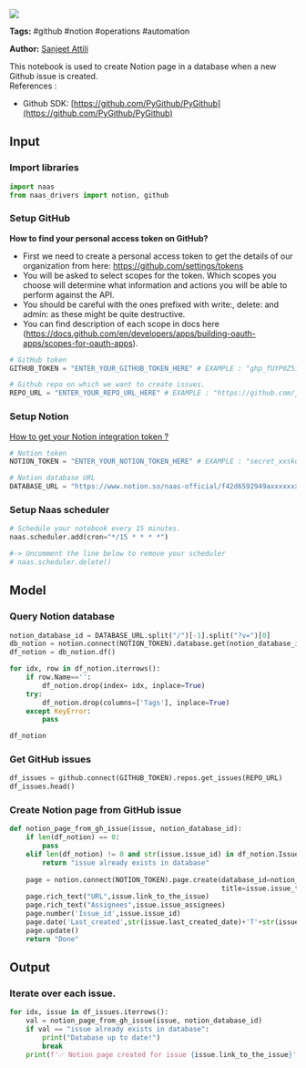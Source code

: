 <a href="https://app.naas.ai/user-redirect/naas/downloader?url=https://raw.githubusercontent.com/jupyter-naas/awesome-notebooks/master/GitHub/GitHub_Add_new_issues_as_page_in_Notion_database.ipynb" target="_parent"><img src="https://naasai-public.s3.eu-west-3.amazonaws.com/open_in_naas.svg"/></a>

**Tags:** #github #notion #operations #automation

**Author:** [Sanjeet Attili](https://linkedin.com/in/sanjeet-attili-760bab190/)

This notebook is used to create Notion page in a database when a new Github issue is created.
<br/>References :
- Github SDK: [https://github.com/PyGithub/PyGithub](https://github.com/PyGithub/PyGithub)

## Input

### Import libraries


```python
import naas
from naas_drivers import notion, github
```

### Setup GitHub
**How to find your personal access token on GitHub?**

- First we need to create a personal access token to get the details of our organization from here: https://github.com/settings/tokens
- You will be asked to select scopes for the token. Which scopes you choose will determine what information and actions you will be able to perform against the API.
- You should be careful with the ones prefixed with write:, delete: and admin: as these might be quite destructive.
- You can find description of each scope in docs here (https://docs.github.com/en/developers/apps/building-oauth-apps/scopes-for-oauth-apps).


```python
# GitHub token
GITHUB_TOKEN = "ENTER_YOUR_GITHUB_TOKEN_HERE" # EXAMPLE : "ghp_fUYP0Z5i29AG4ggX8owctGnHU**********" 

# Github repo on which we want to create issues.
REPO_URL = "ENTER_YOUR_REPO_URL_HERE" # EXAMPLE : "https://github.com/jupyter-naas/awesome-notebooks/"
```

### Setup Notion
<a href='https://docs.naas.ai/drivers/notion'>How to get your Notion integration token ?</a>


```python
# Notion token
NOTION_TOKEN = "ENTER_YOUR_NOTION_TOKEN_HERE" # EXAMPLE : "secret_xxskqjlodshfiqs"

# Notion database URL
DATABASE_URL = "https://www.notion.so/naas-official/f42d6592949axxxxxxxxxxxxx" # EXAMPLE : "https://www.notion.so/naas-official/f42d6592949axxxxxxxxxxxxx" 
```

### Setup Naas scheduler


```python
# Schedule your notebook every 15 minutes.
naas.scheduler.add(cron="*/15 * * * *")

#-> Uncomment the line below to remove your scheduler
# naas.scheduler.delete()
```

## Model


### Query Notion database


```python
notion_database_id = DATABASE_URL.split("/")[-1].split("?v=")[0]
db_notion = notion.connect(NOTION_TOKEN).database.get(notion_database_id)
df_notion = db_notion.df()

for idx, row in df_notion.iterrows():
    if row.Name=='':
        df_notion.drop(index= idx, inplace=True)
    try:
        df_notion.drop(columns=['Tags'], inplace=True)
    except KeyError:
        pass

df_notion
```

### Get GitHub issues


```python
df_issues = github.connect(GITHUB_TOKEN).repos.get_issues(REPO_URL)
df_issues.head()
```

### Create Notion page from GitHub issue


```python
def notion_page_from_gh_issue(issue, notion_database_id):
    if len(df_notion) == 0:
        pass
    elif len(df_notion) != 0 and str(issue.issue_id) in df_notion.Issue_id.to_list():
        return "issue already exists in database"
    
    page = notion.connect(NOTION_TOKEN).page.create(database_id=notion_database_id,
                                                    title=issue.issue_title)
    page.rich_text("URL",issue.link_to_the_issue)
    page.rich_text("Assignees",issue.issue_assignees)
    page.number('Issue_id',issue.issue_id)
    page.date('Last_created',str(issue.last_created_date)+'T'+str(issue.last_created_time))
    page.update()
    return "Done"
```

## Output


### Iterate over each issue.



```python
for idx, issue in df_issues.iterrows():
    val = notion_page_from_gh_issue(issue, notion_database_id)
    if val == "issue already exists in database":
        print("Database up to date!")
        break
    print(f'✅ Notion page created for issue {issue.link_to_the_issue}')
```
